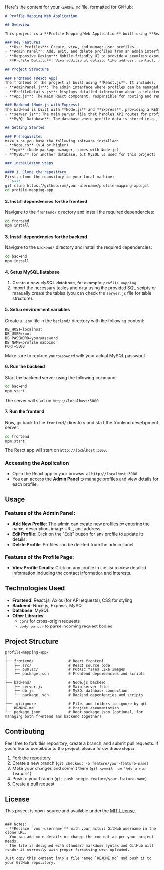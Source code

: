 Here's the content for your `README.md` file, formatted for GitHub:

```markdown
# Profile Mapping Web Application

## Overview

This project is a **Profile Mapping Web Application** built using **React.js** for the frontend and **Node.js** with **Express** for the backend. The application allows users to create, view, update, and delete profiles, with a clean and easy-to-use admin panel for managing these profiles. The backend communicates with a MySQL database to store and retrieve profile data.

### Key Features:
- **User Profiles**: Create, view, and manage user profiles.
- **Admin Panel**: Add, edit, and delete profiles from an admin interface.
- **Responsive Design**: Mobile-friendly UI to provide a seamless experience on different devices.
- **Profile Details**: View additional details like address, contact, and interests.

## Project Structure

### Frontend (React App)
The frontend of the project is built using **React.js**. It includes:
- **AdminPanel.js**: The admin interface where profiles can be managed.
- **ProfileDetails.js**: Displays detailed information about a selected profile.
- **App.js**: The main React component, responsible for routing and rendering the app.

### Backend (Node.js with Express)
The backend is built with **Node.js** and **Express**, providing a RESTful API to interact with the profiles in the database. It includes:
- **server.js**: The main server file that handles API routes for profiles.
- **MySQL Database**: The database where profile data is stored (e.g., name, description, image URL, contact, and interests).

## Getting Started

### Prerequisites
Make sure you have the following software installed:
- **Node.js** (v14 or higher)
- **npm** (Node package manager, comes with Node.js)
- **MySQL** (or another database, but MySQL is used for this project)

### Installation Steps

#### 1. Clone the repository
First, clone the repository to your local machine:
```bash
git clone https://github.com/your-username/profile-mapping-app.git
cd profile-mapping-app
```

#### 2. Install dependencies for the frontend
Navigate to the `frontend/` directory and install the required dependencies:
```bash
cd frontend
npm install
```

#### 3. Install dependencies for the backend
Navigate to the `backend/` directory and install the required dependencies:
```bash
cd backend
npm install
```

#### 4. Setup MySQL Database
1. Create a new MySQL database, for example: `profile_mapping`
2. Import the necessary tables and data using the provided SQL scripts or manually create the tables (you can check the `server.js` file for table structure).

#### 5. Setup environment variables
Create a `.env` file in the `backend/` directory with the following content:
```plaintext
DB_HOST=localhost
DB_USER=root
DB_PASSWORD=yourpassword
DB_NAME=profile_mapping
PORT=5000
```
Make sure to replace `yourpassword` with your actual MySQL password.

#### 6. Run the backend
Start the backend server using the following command:
```bash
cd backend
npm start
```
The server will start on `http://localhost:5000`.

#### 7. Run the frontend
Now, go back to the `frontend/` directory and start the frontend development server:
```bash
cd frontend
npm start
```
The React app will start on `http://localhost:3000`.

### Accessing the Application
- Open the React app in your browser at `http://localhost:3000`.
- You can access the **Admin Panel** to manage profiles and view details for each profile.

## Usage

### Features of the Admin Panel:
- **Add New Profile**: The admin can create new profiles by entering the name, description, image URL, and address.
- **Edit Profile**: Click on the "Edit" button for any profile to update its details.
- **Delete Profile**: Profiles can be deleted from the admin panel.

### Features of the Profile Page:
- **View Profile Details**: Click on any profile in the list to view detailed information including the contact information and interests.

## Technologies Used

- **Frontend**: React.js, Axios (for API requests), CSS for styling
- **Backend**: Node.js, Express, MySQL
- **Database**: MySQL
- **Other Libraries**: 
  - `cors` for cross-origin requests
  - `body-parser` to parse incoming request bodies

## Project Structure

```plaintext
profile-mapping-app/
│
├── frontend/                # React frontend
│   ├── src/                 # React source code
│   ├── public/              # Public files like images
│   └── package.json         # Frontend dependencies and scripts
│
├── backend/                 # Node.js backend
│   ├── server.js            # Main server file
│   ├── db.js                # MySQL database connection
│   └── package.json         # Backend dependencies and scripts
│
├── .gitignore               # Files and folders to ignore by git
├── README.md                # Project documentation
└── package.json             # Root package.json (optional, for managing both frontend and backend together)
```

## Contributing

Feel free to fork this repository, create a branch, and submit pull requests. If you'd like to contribute to the project, please follow these steps:
1. Fork the repository
2. Create a new branch (`git checkout -b feature/your-feature-name`)
3. Make your changes and commit them (`git commit -am 'Add a new feature'`)
4. Push to your branch (`git push origin feature/your-feature-name`)
5. Create a pull request

## License

This project is open-source and available under the [MIT License](LICENSE).
```

### Notes:
- **Replace `your-username`** with your actual GitHub username in the clone URL.
- You can add more details or change the content as per your project needs.
- The file is designed with standard markdown syntax and GitHub will render it correctly with proper formatting when uploaded.

Just copy this content into a file named `README.md` and push it to your GitHub repository.